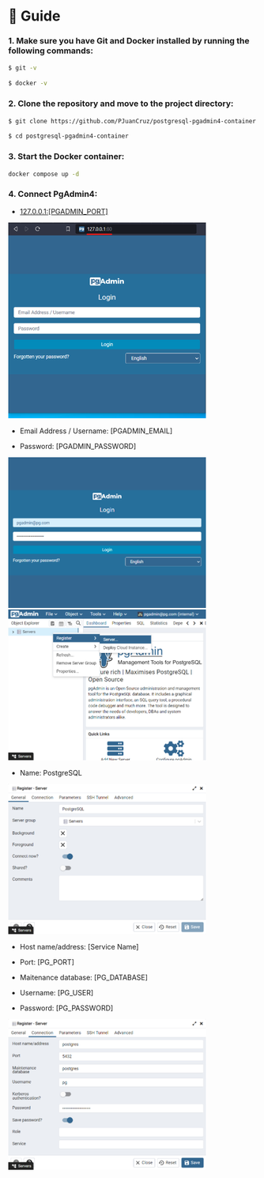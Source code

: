 # 📰 Guide

### 1. Make sure you have Git and Docker installed by running the following commands:

```bash
$ git -v
```

```bash
$ docker -v
```

### 2. Clone the repository and move to the project directory:

```bash
$ git clone https://github.com/PJuanCruz/postgresql-pgadmin4-container.git
```

```bash
$ cd postgresql-pgadmin4-container
```

### 3. Start the Docker container:

```bash
docker compose up -d
```

### 4. Connect PgAdmin4:

- [127.0.0.1:[PGADMIN_PORT]](http://127.0.0.1/)

<img src="./public/img/img-1.png" alt="Alt text" width="400"/>

- Email Address / Username: [PGADMIN_EMAIL]

- Password: [PGADMIN_PASSWORD]

<img src="./public/img/img-2.png" alt="Alt text" width="400"/>

<img src="./public/img/img-3.png" alt="Alt text" width="400"/>

- Name: PostgreSQL

<img src="./public/img/img-4.png" alt="Alt text" width="400"/>

- Host name/address: [Service Name]

- Port: [PG_PORT]

- Maitenance database: [PG_DATABASE]

- Username: [PG_USER]

- Password: [PG_PASSWORD]

<img src="./public/img/img-5.png" alt="Alt text" width="400"/>
